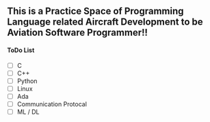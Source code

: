 ## This is a Practice Space of Programming Language related Aircraft Development to be Aviation Software Programmer!!


#### ToDo List

- [ ] C
- [ ] C++
- [ ] Python
- [ ] Linux
- [ ] Ada
- [ ] Communication Protocal
- [ ] ML / DL